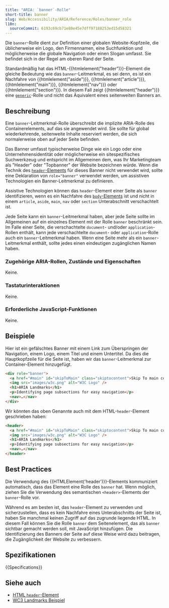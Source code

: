 ```yaml
---
title: "ARIA: `banner`-Rolle"
short-title: banner
slug: Web/Accessibility/ARIA/Reference/Roles/banner_role
l10n:
  sourceCommit: 6193c69cb71e80e45e7dff97188253ed15d58321
---
```


Die `banner`-Rolle dient zur Definition einer globalen Website-Kopfzeile, die üblicherweise ein Logo, den Firmennamen, eine Suchfunktion und möglicherweise die globale Navigation oder einen Slogan umfasst. Sie befindet sich in der Regel am oberen Rand der Seite.

Standardmäßig hat das HTML-{{htmlelement("header")}}-Element die gleiche Bedeutung wie das `banner`-Leitmerkmal, es sei denn, es ist ein Nachfahre von {{htmlelement("aside")}}, {{htmlelement("article")}}, {{htmlelement("main")}}, {{htmlelement("nav")}} oder {{htmlelement("section")}}. In diesem Fall zeigt {{htmlelement("header")}} eine [`generic`](/de/docs/Web/Accessibility/ARIA/Reference/Roles/generic_role)-Rolle und nicht das Äquivalent eines seitenweiten Banners an.

## Beschreibung

Eine `banner`-Leitmerkmal-Rolle überschreibt die implizite ARIA-Rolle des Containerelements, auf das sie angewendet wird. Sie sollte für global wiederkehrende, seitenweite Inhalte reserviert werden, die sich normalerweise oben auf jeder Seite befinden.

Das Banner umfasst typischerweise Dinge wie ein Logo oder eine Unternehmensidentität oder möglicherweise ein sitespezifisches Suchwerkzeug und entspricht im Allgemeinen dem, was Ihr Marketingteam als "Header" oder "Topbanner" der Website bezeichnen würde. Wenn die Technik des [`header`-Elements](/de/docs/Web/HTML/Reference/Elements/header) für dieses Banner nicht verwendet wird, sollte eine Deklaration von `role="banner"` verwendet werden, um assistiven Technologien ein Banner-Leitmerkmal zu definieren.

Assistive Technologien können das `header`-Element einer Seite als `banner` identifizieren, wenn es ein Nachfahre des [`body`-Elements](/de/docs/Web/HTML/Reference/Elements/body) ist und nicht in einem `article`, `aside`, `main`, `nav` oder `section` Unterabschnitt verschachtelt ist.

Jede Seite kann ein `banner`-Leitmerkmal haben, aber jede Seite sollte im Allgemeinen auf ein einzelnes Element mit der Rolle `banner` beschränkt sein. Im Falle einer Seite, die verschachtelte `document`- und/oder `application`-Rollen enthält, kann jede verschachtelte `document`- oder `application`-Rolle auch ein `banner`-Leitmerkmal haben. Wenn eine Seite mehr als ein `banner`-Leitmerkmal enthält, sollte jedes einen eindeutigen zugänglichen Namen haben.

### Zugehörige ARIA-Rollen, Zustände und Eigenschaften

Keine.

### Tastaturinteraktionen

Keine.

### Erforderliche JavaScript-Funktionen

Keine.

## Beispiele

Hier ist ein gefälschtes Banner mit einem Link zum Überspringen der Navigation, einem Logo, einem Titel und einem Untertitel. Da dies die Hauptkopfzeile für die Seite ist, haben wir das `banner`-Leitmerkmal zur Container-Element hinzugefügt.

```html
<div role="banner">
  <a href="#main" id="skipToMain" class="skiptocontent">Skip To main content</a>
  <img src="images/w3c.png" alt="W3C Logo" />
  <h1>ARIA Landmarks</h1>
  <p>Identifying page subsections for easy navigation</p>
  <nav>…</nav>
</div>
```

Wir könnten das oben Genannte auch mit dem HTML-`header`-Element geschrieben haben:

```html
<header>
  <a href="#main" id="skipToMain" class="skiptocontent">Skip To main content</a>
  <img src="images/w3c.png" alt="W3C Logo" />
  <h1>ARIA Landmarks</h1>
  <p>Identifying page subsections for easy navigation</p>
  <nav>…</nav>
</header>
```

## Best Practices

Die Verwendung des {{HTMLElement('header')}}-Elements kommuniziert automatisch, dass das Element eine Rolle des `banner` hat. Wenn möglich, ziehen Sie die Verwendung des semantischen `<header>`-Elements der `banner`-Rolle vor.

Während es am besten ist, das `header`-Element zu verwenden und sicherzustellen, dass es kein Nachfahre eines Unterabschnitts der Seite ist, haben Sie manchmal keinen Zugriff auf das zugrunde liegende HTML. In diesem Fall können Sie die Rolle `banner` dem Seitenelement, das als `banner` sichtbar gemacht werden soll, mit JavaScript hinzufügen. Die Identifizierung des Banners der Seite auf diese Weise wird dazu beitragen, die Zugänglichkeit der Website zu verbessern.

## Spezifikationen

{{Specifications}}

## Siehe auch

- [HTML `header`-Element](/de/docs/Web/HTML/Reference/Elements/header)
- [WC3 Landmarks Beispiel](https://www.w3.org/WAI/ARIA/apg/patterns/landmarks/examples/banner.html)
